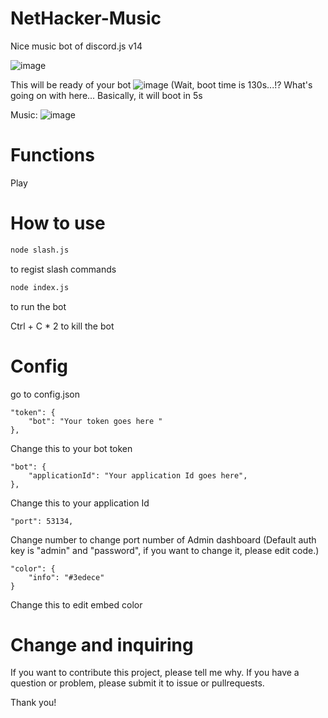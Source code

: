# NetHacker-Music
Nice music bot of discord.js v14

![image](https://user-images.githubusercontent.com/89511960/228160960-00f07b65-fa48-4dcb-afb6-834be32876f3.png)

This will be ready of your bot
![image](https://user-images.githubusercontent.com/89511960/228161298-9ca33caf-5132-4128-8103-a7bafdd11667.png)
(Wait, boot time is 130s...!? What's going on with here... Basically, it will boot in 5s

Music:
![image](https://user-images.githubusercontent.com/89511960/228162248-90a7d3a5-d0f0-4b1f-aa67-11341d8e97e9.png)



# Functions
Play 

# How to use
```bash
node slash.js
```
to regist slash commands

```bash
node index.js
```
to run the bot

Ctrl + C * 2 to kill the bot

# Config
go to config.json

```
"token": {
	"bot": "Your token goes here "
},
```
Change this to your bot token

```
"bot": {
	"applicationId": "Your application Id goes here",
},
```
Change this to your application Id

```
"port": 53134,
```
Change number to change port number of Admin dashboard (Default auth key is "admin" and "password", if you want to change it, please edit code.)

```
"color": {
	"info": "#3edece"
}
```
Change this to edit embed color

# Change and inquiring
If you want to contribute this project, please tell me why.
If you have a question or problem, please submit it to issue or pullrequests.

Thank you!
